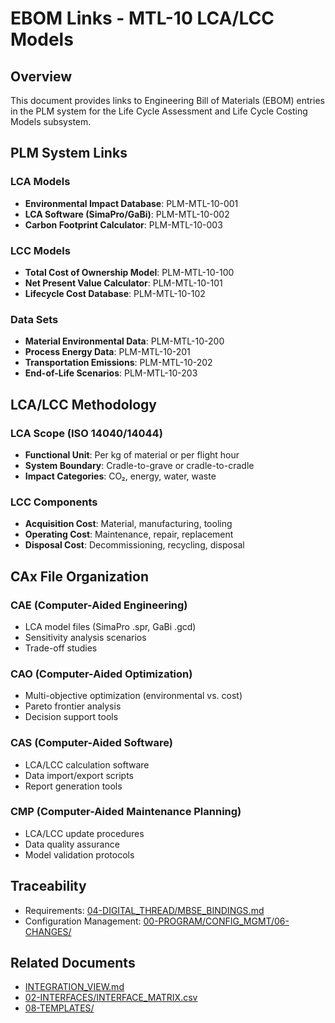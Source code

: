 # EBOM Links - MTL-10 LCA/LCC Models

## Overview

This document provides links to Engineering Bill of Materials (EBOM) entries in the PLM system for the Life Cycle Assessment and Life Cycle Costing Models subsystem.

## PLM System Links

### LCA Models
- **Environmental Impact Database**: PLM-MTL-10-001
- **LCA Software (SimaPro/GaBi)**: PLM-MTL-10-002
- **Carbon Footprint Calculator**: PLM-MTL-10-003

### LCC Models
- **Total Cost of Ownership Model**: PLM-MTL-10-100
- **Net Present Value Calculator**: PLM-MTL-10-101
- **Lifecycle Cost Database**: PLM-MTL-10-102

### Data Sets
- **Material Environmental Data**: PLM-MTL-10-200
- **Process Energy Data**: PLM-MTL-10-201
- **Transportation Emissions**: PLM-MTL-10-202
- **End-of-Life Scenarios**: PLM-MTL-10-203

## LCA/LCC Methodology

### LCA Scope (ISO 14040/14044)
- **Functional Unit**: Per kg of material or per flight hour
- **System Boundary**: Cradle-to-grave or cradle-to-cradle
- **Impact Categories**: CO₂, energy, water, waste

### LCC Components
- **Acquisition Cost**: Material, manufacturing, tooling
- **Operating Cost**: Maintenance, repair, replacement
- **Disposal Cost**: Decommissioning, recycling, disposal

## CAx File Organization

### CAE (Computer-Aided Engineering)
- LCA model files (SimaPro .spr, GaBi .gcd)
- Sensitivity analysis scenarios
- Trade-off studies

### CAO (Computer-Aided Optimization)
- Multi-objective optimization (environmental vs. cost)
- Pareto frontier analysis
- Decision support tools

### CAS (Computer-Aided Software)
- LCA/LCC calculation software
- Data import/export scripts
- Report generation tools

### CMP (Computer-Aided Maintenance Planning)
- LCA/LCC update procedures
- Data quality assurance
- Model validation protocols

## Traceability

- Requirements: [04-DIGITAL_THREAD/MBSE_BINDINGS.md](../../../../04-DIGITAL_THREAD/MBSE_BINDINGS.md)
- Configuration Management: [00-PROGRAM/CONFIG_MGMT/06-CHANGES/](../../../../../../00-PROGRAM/CONFIG_MGMT/06-CHANGES/)

## Related Documents

- [INTEGRATION_VIEW.md](../../INTEGRATION_VIEW.md)
- [02-INTERFACES/INTERFACE_MATRIX.csv](../../../../02-INTERFACES/INTERFACE_MATRIX.csv)
- [08-TEMPLATES/](../../../../08-TEMPLATES/)
